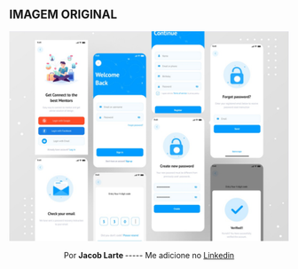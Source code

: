 
 ## IMAGEM ORIGINAL
 
 ![ezgif.com-gif-maker](https://github.com/Jacob-dvlp/applogin/blob/master/ezgif.com-gif-maker.jpg)



<p align=center > Por  <b> Jacob Larte </b>  ----- Me adicione no <a href="https://www.linkedin.com/in/jacob-lartes/">Linkedin</a> </p>
